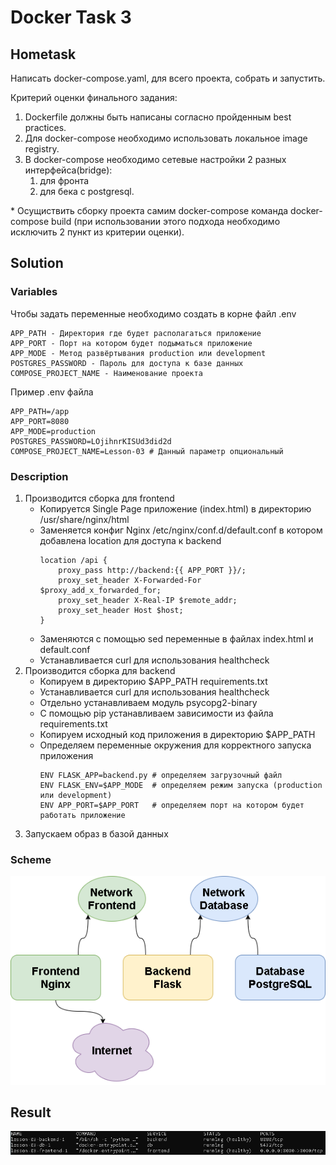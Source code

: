 # Docker Task 3
## Hometask

Написать docker-compose.yaml, для всего проекта, собрать и запустить.

Критерий оценки финального задания:

1. Dockerfile должны быть написаны согласно пройденным best practices.
1. Для docker-compose необходимо использовать локальное image registry.
1. В docker-compose необходимо сетевые настройки 2 разных интерфейса(bridge):
    1. для фронта
    2. для бека с postgresql.

\* Осущиствить сборку проекта самим docker-compose команда docker-compose build (при использовании этого подхода необходимо исключить 2 пункт из критерии оценки).

## Solution

### Variables

Чтобы задать переменные необходимо создать в корне файл .env
```ENV
APP_PATH - Директория где будет располагаться приложение
APP_PORT - Порт на котором будет подыматься приложение
APP_MODE - Метод развёртывания production или development
POSTGRES_PASSWORD - Пароль для доступа к базе данных
COMPOSE_PROJECT_NAME - Наименование проекта
```
Пример .env файла
```ENV
APP_PATH=/app
APP_PORT=8080
APP_MODE=production
POSTGRES_PASSWORD=LOjihnrKISUd3did2d
COMPOSE_PROJECT_NAME=Lesson-03 # Данный параметр опциональный
```

### Description

1. Производится сборка для frontend
    * Копируется Single Page приложение (index.html) в директорию /usr/share/nginx/html
    * Заменяется конфиг Nginx /etc/nginx/conf.d/default.conf в котором добавлена location для доступа к backend
        ```nginx
        location /api {
            proxy_pass http://backend:{{ APP_PORT }}/;
            proxy_set_header X-Forwarded-For $proxy_add_x_forwarded_for;
            proxy_set_header X-Real-IP $remote_addr;
            proxy_set_header Host $host;
        }
        ```
    * Заменяются с помощью sed переменные в файлах index.html и default.conf
    * Устанавливается curl для использования healthcheck
2. Производится сборка для backend
    * Копируем в директорию $APP_PATH requirements.txt
    * Устанавливается curl для использования healthcheck
    * Отдельно устанавливаем модуль psycopg2-binary
    * С помощью pip устанавливаем зависимости из файла requirements.txt
    * Копируем исходный код приложения в директорию $APP_PATH
    * Определяем переменные окружения для корректного запуска приложения
        ```Enviroment
        ENV FLASK_APP=backend.py # определяем загрузочный файл
        ENV FLASK_ENV=$APP_MODE  # определяем режим запуска (production или development)
        ENV APP_PORT=$APP_PORT   # определяем порт на котором будет работать приложение
        ```
3. Запускаем образ в базой данных

### Scheme
![Scheme](images/scheme.png)

## Result
![Result](images/docker-compose-ps.png)
